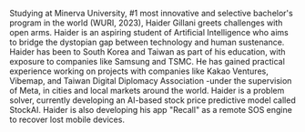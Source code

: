Studying at Minerva University, #1 most innovative and selective bachelor's program in the world (WURI, 2023), Haider Gillani greets challenges with open arms. Haider is an aspiring student of Artificial Intelligence who aims to bridge the dystopian gap between technology and human sustenance.
Haider has been to South Korea and Taiwan as part of his education, with exposure to companies like Samsung and TSMC. He has gained practical experience working on projects with companies like Kakao Ventures, Vibemap, and Taiwan Digital Diplomacy Association -under the supervision of Meta, in cities and local markets around the world.
Haider is a problem solver, currently developing an AI-based stock price predictive model called StockAI. Haider is also developing his app "Recall" as a remote SOS engine to recover lost mobile devices.
